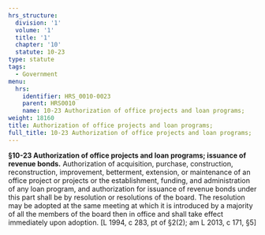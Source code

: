 ```yaml
---
hrs_structure:
  division: '1'
  volume: '1'
  title: '1'
  chapter: '10'
  statute: 10-23
type: statute
tags:
  - Government
menu:
  hrs:
    identifier: HRS_0010-0023
    parent: HRS0010
    name: 10-23 Authorization of office projects and loan programs;
weight: 18160
title: Authorization of office projects and loan programs;
full_title: 10-23 Authorization of office projects and loan programs;
---
```

**§10-23 Authorization of office projects and loan programs; issuance of revenue bonds.** Authorization of acquisition, purchase, construction, reconstruction, improvement, betterment, extension, or maintenance of an office project or projects or the establishment, funding, and administration of any loan program, and authorization for issuance of revenue bonds under this part shall be by resolution or resolutions of the board. The resolution may be adopted at the same meeting at which it is introduced by a majority of all the members of the board then in office and shall take effect immediately upon adoption. [L 1994, c 283, pt of §2(2); am L 2013, c 171, §5]